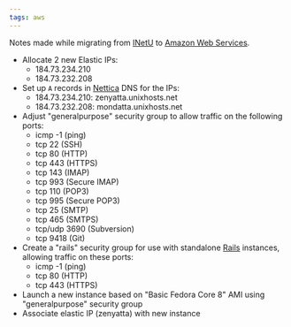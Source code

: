 ```yaml
---
tags: aws
---
```


Notes made while migrating from [INetU](/wiki/INetU) to [Amazon Web Services](/wiki/Amazon_Web_Services).

-   Allocate 2 new Elastic IPs:
    -   184.73.234.210
    -   184.73.232.208
-   Set up `A` records in [Nettica](/wiki/Nettica) DNS for the IPs:
    -   184.73.234.210: zenyatta.unixhosts.net
    -   184.73.232.208: mondatta.unixhosts.net
-   Adjust "generalpurpose" security group to allow traffic on the following ports:
    -   icmp -1 (ping)
    -   tcp 22 (SSH)
    -   tcp 80 (HTTP)
    -   tcp 443 (HTTPS)
    -   tcp 143 (IMAP)
    -   tcp 993 (Secure IMAP)
    -   tcp 110 (POP3)
    -   tcp 995 (Secure POP3)
    -   tcp 25 (SMTP)
    -   tcp 465 (SMTPS)
    -   tcp/udp 3690 (Subversion)
    -   tcp 9418 (Git)
-   Create a "rails" security group for use with standalone [Rails](/wiki/Rails) instances, allowing traffic on these ports:
    -   icmp -1 (ping)
    -   tcp 80 (HTTP)
    -   tcp 443 (HTTPS)
-   Launch a new instance based on "Basic Fedora Core 8" AMI using "generalpurpose" security group
-   Associate elastic IP (zenyatta) with new instance

